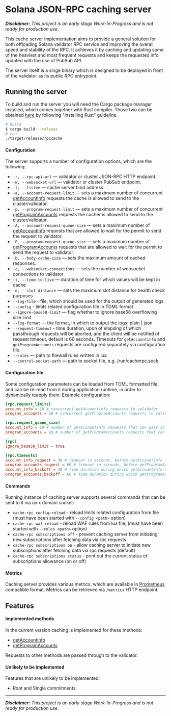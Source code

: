 # Solana JSON-RPC caching server

___Disclaimer:___ _This project is an early stage Work-In-Progress and is not ready for production use_. 

This cache server implementation aims to provide a general solution for both offloading Solana validator RPC service and improving the overall speed and stability of the RPC. It achieves it by caching and updating some of the heaviest and most frequent requests and keeps the requested info updated with the use of PubSub API.

The server itself is a singe binary which is designed to be deployed in front of the validator as its public RPC entrypoint. 

## Running the server

To build and run the server you will need the Cargo package manager installed, which comes together with Rust compiler. Those two can be obtained [here](https://www.rust-lang.org/learn/get-started) by following "Installing Rust" guideline.

```bash
# build
$ cargo build --release
# run
./target/release/rpccache
```

#### Configuration

The server supports a number of configuration options, which are the following:

- `-r, --rpc-api-url` — validator or cluster JSON-RPC HTTP endpoint.
- `-w, --websocket-url` — validator or cluster PubSub endpoint.
- `-l, --listen` — cache server bind address.
- `-a, --account-request-limit` — sets a maximum number of concurrent [getAccountInfo](https://docs.solana.com/developing/clients/jsonrpc-api#getaccountinfo) requests the cache is allowed to send to the cluster/validator.
- `-p, --program-request-limit` — sets a maximum number of concurrent [getProgramAccounts](https://docs.solana.com/developing/clients/jsonrpc-api#getaccountinfo) requests the cacher is allowed to send to the cluster/validator.
- `-A, --account-request-queue-size` — sets a maximum number of [getAccountInfo](https://docs.solana.com/developing/clients/jsonrpc-api#getaccountinfo) requests that are allowed to wait for the permit to send the request to validator.
- `-P, --program-request-queue-size` — sets a maximum number of [getProgramAccounts](https://docs.solana.com/developing/clients/jsonrpc-api#getaccountinfo) requests that are allowed to wait for the permit to send the request to validator.
- `-b, --body-cache-size` — sets the maximum amount of cached responses.
- `-c, --websocket-connections` — sets the number of websocket connections to validator
- `-t, --time-to-live` — duration of time for which values will be kept in cache
- `-d, --slot-distance` — sets the maximum slot distance for health check purposes
- `--log-file` - file, which should be used for the output of generated logs
- `--config` - limits related configuration file in TOML format
- `--ignore-base58-limit` — flag whether to ignore base58 overflowing size limit
- `--log-format` — the format, in which to output the logs: plain | json
- `--request-timeout` - time duration, upon of elapsing of which passthrough
  requests will be aborted, and the client will be notified of request timeout,
  default is 60 seconds. Timeouts for `getAccountinfo` and `getProgramAccounts`
  requests are configured separately via configuration file.
- `--rules` — path to firewall rules written in lua
- `--control-socket-path` — path to socket file, e.g. /run/cacherpc.sock

#### Configuration file
Some configuration parameters can be loaded from TOML formatted file, and can be
re-read from it during application runtime, in order to dynamically reapply them.
Example configuration:
```toml
[rpc.request_limits]
account_info = 10 # concurrent getAccountinfo requests to validator
program_accounts = 50 # concurrent getProgramAccounts requests to validator

[rpc.request_queue_size]
account_info = 10 # number of getAccountinfo requests that can wait in queue before making request to validator
program_accounts = 10 # number of getProgramAccounts requests that can wait in queue before making request to validator

[rpc]
ignore_base58_limit = true

[rpc.timeouts]
account_info_request = 30 # timeout in seconds, before getAccountinfo is aborted
program_accounts_request = 60 # timeout in seconds, before getProgramAccounts is aborted
account_info_backoff = 30 # time duration during which getAccountinfo will be repeatedly retried, in case of failure
program_accounts_backoff = 60 # time duration during which getProgramAccounts will be repeatedly retried, in case of failure
```


#### Commands 
Running instance of caching server supports several commands that can be sent to
it via unix domain socket:
- `cache-rpc config-reload` - reload limits related configuration from file
  (must have been started with `--config <path>` option)
- `cache-rpc waf-reload` - reload WAF rules from lua file, (must have been started with `--rules <path>` option)
- `cache-rpc subscriptions off` - prevent caching server from initiating new
  subscriptions after fetching data via rpc requests
- `cache-rpc subscriptions on` - allow caching server to initiate new
  subscriptions after fetching data via rpc requests (default)
- `cache-rpc subscriptions status` - print out the current status of
  subscriptions allowance (on or off)

#### Metrics
Caching server provides various metrics, which are available in [Prometheus](https://prometheus.io/) compatible format. Metrics can be retrieved via `/metrics` HTTP endpoint.


## Features

#### Implemented methods

In the current version caching is implemented for these methods: 
- [getAccountInfo](https://docs.solana.com/developing/clients/jsonrpc-api#getaccountinfo)
- [getProgramAccounts](https://docs.solana.com/developing/clients/jsonrpc-api#getprogramaccounts)

Requests to other methods are passed through to the validator.

#### Unlikely to be implemented

Features that are unlikely to be implemented:

- Root and Single commitments.

---
***Disclaimer:*** *This project is an early stage Work-In-Progress and is not ready for production use*. 

